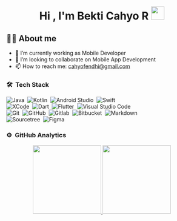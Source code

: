 <h1 align="center">Hi , I'm Bekti Cahyo R <img src="https://media.giphy.com/media/hvRJCLFzcasrR4ia7z/giphy.gif" width="35"></h1>

## :sassy_man:  About me
- 🔭 I’m currently working as Mobile Developer
- 👯 I’m looking to collaborate on Mobile App Development 
- 📫 How to reach me: cahyofendhi@gmail.com



### 🛠 &nbsp;Tech Stack

![Java](https://img.shields.io/badge/-Java-05122A?style=flat&logo=Java&logoColor=FFA518)&nbsp;
![Kotlin](https://img.shields.io/badge/-Kotlin-05122A?style=flat&logo=Kotlin&logoColor=7F52FF)&nbsp;
![Android Studio](https://img.shields.io/badge/-Android%20Studio-05122A?style=flat&logo=android-studio&logoColor=3DDC84)&nbsp;
![Swift](https://img.shields.io/badge/-Swift-05122A?style=flat&logo=Swift&logoColor=F05138)\
![XCode](https://img.shields.io/badge/-Xcode-05122A?style=flat&logo=xcode&logoColor=147EFB)&nbsp;
![Dart](https://img.shields.io/badge/-Dart-05122A?style=flat&logo=dart&logoColor=0175C2)&nbsp;
![Flutter](https://img.shields.io/badge/-Flutter-05122A?style=flat&logo=flutter&logoColor=02569B)&nbsp;
![Visual Studio Code](https://img.shields.io/badge/-Visual%20Studio%20Code-05122A?style=flat&logo=visual-studio-code&logoColor=007ACC)\
![Git](https://img.shields.io/badge/-Git-05122A?style=flat&logo=git)&nbsp;
![GitHub](https://img.shields.io/badge/-GitHub-05122A?style=flat&logo=github)&nbsp;
![Gitlab](https://img.shields.io/badge/-Gitlab-05122A?style=flat&logo=gitlab&logoColor=FCA121)&nbsp;
![Bitbucket](https://img.shields.io/badge/-Bitbucket-05122A?style=flat&logo=bitbucket&logoColor=0052CC)&nbsp;
![Markdown](https://img.shields.io/badge/-Markdown-05122A?style=flat&logo=markdown)\
![Sourcetree](https://img.shields.io/badge/-Sourcetree-05122A?style=flat&logo=Sourcetree&logoColor=0052CC)&nbsp;
![Figma](https://img.shields.io/badge/-Figma-05122A?style=flat&logo=figma&logoColor=F24E1E)&nbsp;



### ⚙️ &nbsp;GitHub Analytics

<p align="center">
<a href="https://github.com/cahyofendhi">
  <img height="180em" src="https://github-readme-stats-eight-theta.vercel.app/api?username=cahyofendhi&show_icons=true&theme=algolia&include_all_commits=true&count_private=true"/>
  <img height="180em" src="https://github-readme-stats-eight-theta.vercel.app/api/top-langs/?username=cahyofendhi&layout=compact&langs_count=8&theme=algolia"/>
</a>
</p>

